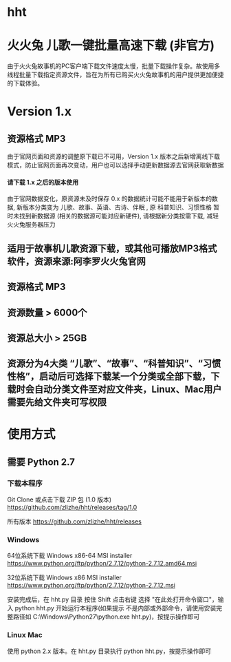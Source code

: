 # hht

# 火火兔 儿歌一键批量高速下载 (非官方)

由于火火兔故事机的PC客户端下载文件速度太慢，批量下载操作复杂。故使用多线程批量下载指定资源文件，旨在为所有已购买火火兔故事机的用户提供更加便捷的下载体验。

# Version 1.x

## 资源格式 MP3

由于官网页面和资源的调整原下载已不可用，Version 1.x 版本之后新增离线下载模式，防止官网页面再次变动，用户也可以选择手动更新数据源去官网获取新数据

#### 请下载 1.x 之后的版本使用

 由于官网数据变化，原资源未及时保存 0.x 的数据统计可能不能用于新版本的数据, 新版本分类变为 儿歌、故事、英语、古诗、伴眠 , 原 科普知识、习惯性格 暂时未找到新数据源 (相关的数据源可能对应新硬件), 请根据新分类按需下载, 减轻火火兔服务器压力

## 适用于故事机儿歌资源下载，或其他可播放MP3格式软件，资源来源:阿李罗火火兔官网

## 资源格式 MP3

## 资源数量 > 6000个

## 资源总大小 > 25GB

## 资源分为4大类 “儿歌”、“故事”、“科普知识”、“习惯性格”，启动后可选择下载某一个分类或全部下载，下载时会自动分类文件至对应文件夹，Linux、Mac用户需要先给文件夹可写权限


# 使用方式

## 需要 Python 2.7

### 下载本程序
Git Clone 或点击下载 ZIP 包 (1.0 版本) https://github.com/zlizhe/hht/releases/tag/1.0

所有版本 https://github.com/zlizhe/hht/releases

### Windows 

64位系统下载 Windows x86-64 MSI installer https://www.python.org/ftp/python/2.7.12/python-2.7.12.amd64.msi

32位系统下载 Windows x86 MSI installer https://www.python.org/ftp/python/2.7.12/python-2.7.12.msi

安装完成后，在 hht.py 目录 按住 Shift 点击右键 选择 "在此处打开命令窗口"，输入 python hht.py 开始运行本程序(如果提示 不是内部或外部命令，请使用安装完整路径如 C:\Windows\Python27\python.exe hht.py)，按提示操作即可

### Linux Mac

使用 python 2.x 版本。在 hht.py 目录执行 python hht.py，按提示操作即可
